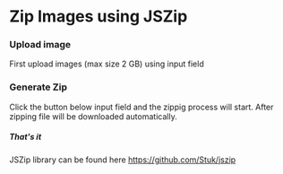 # Zip Images using JSZip

### Upload image
   First upload images (max size 2 GB) using input field
   
### Generate Zip
   Click the button below input field and the zippig process will start.
   After zipping file will be downloaded automatically.
##### That's it

   JSZip library can be found here https://github.com/Stuk/jszip
